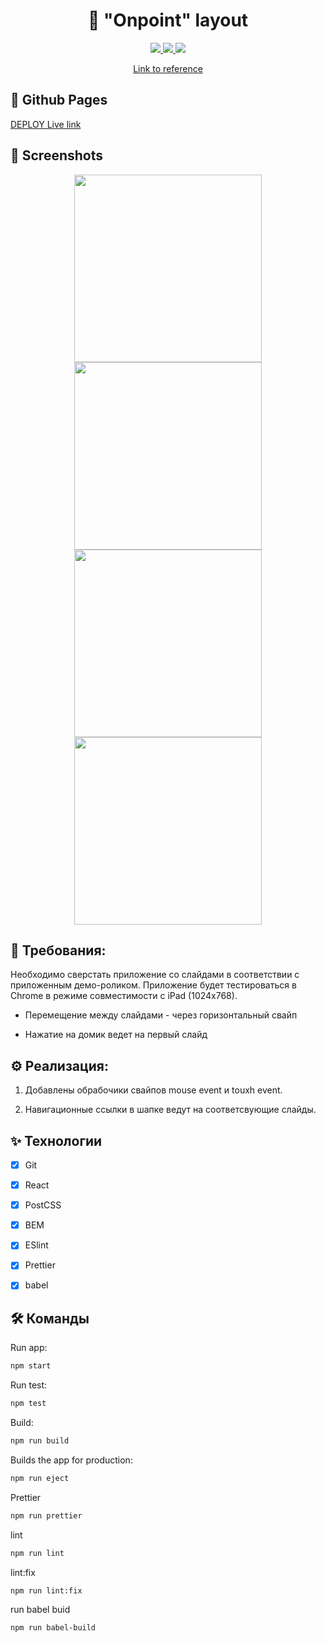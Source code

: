 <h1 align="center">🦠 "Onpoint" layout</h1>

<p align="center">
  <a href="https://img.shields.io">
    <img src="https://img.shields.io/static/v1?style=for-the-badge&message=HTML5&color=E34F26&logo=HTML5&logoColor=FFFFFF&label=" />
  </a>
  <a href="https://img.shields.io">
    <img src="https://img.shields.io/static/v1?style=for-the-badge&message=PostCSS&color=DD3A0A&logo=PostCSS&logoColor=FFFFFF&label=" />
  </a>
  <a href="https://img.shields.io">
    <img src="https://img.shields.io/static/v1?style=for-the-badge&message=React&color=222222&logo=React&logoColor=61DAFB&label=" />
  </a>
</p>

<p align="center">
  <a href="https://onpoint.ru/dev_task">
    Link to reference
  </a>
</p>

## 🔗 Github Pages

[DEPLOY Live link](https://safym.github.io/onpoint/)

## 📸 Screenshots
<div align="center">
    <img height="300px" src="https://user-images.githubusercontent.com/99616798/233811231-8b5e3e21-0826-416a-9340-a85c878ff8ad.png" />
    <img height="300px" src="https://user-images.githubusercontent.com/99616798/233811239-2325ef89-87b5-45b9-aac1-fadc447e2099.png" />
</div>
<div align="center">
    <img height="300px" src="https://user-images.githubusercontent.com/99616798/233811252-4f7a0c0d-1b3a-4087-81bc-3898e2a3f7ab.png" />
    <img height="300px" src="https://user-images.githubusercontent.com/99616798/233811254-362653a6-88bf-44b2-9b49-b8cb2ae965ed.png" />
</div>

## 📑 Требования:
Необходимо сверстать приложение со слайдами в соответствии с приложенным демо-роликом. Приложение будет тестироваться в Chrome в режиме совместимости с iPad (1024x768).

- Перемещение между слайдами - через горизонтальный свайп

- Нажатие на домик ведет на первый слайд

## ⚙️ Реализация:

1. Добавлены обрабочики свайпов mouse event и touxh event.

2. Навигационные ссылки в шапке ведут на соответсвующие слайды.

## ✨ Технологии

- [x] Git

- [x] React

- [x] PostCSS

- [x] BEM

- [x] ESlint

- [x] Prettier

- [x] babel

## 🛠 Команды

Run app:

```bash
npm start
```

Run test:

```bash
npm test
```

Build:

```bash
npm run build
```

Builds the app for production:

```bash
npm run eject
```

Prettier

```bash
npm run prettier
```

lint

```bash
npm run lint
```

lint:fix

```bash
npm run lint:fix
```

run babel buid

```bash
npm run babel-build
```
